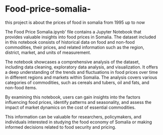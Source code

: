 # Food-price-somalia-
this project is about the prices of food in somalia from 1995 up to now

The Food Price Somalia.ipynb' file contains a Jupyter Notebook that provides valuable insights into food prices in Somalia. 
The dataset included in this notebook consists of historical data on food and non-food commodities, their prices, and related information such as the region, district, market, and units of measurement.

The notebook showcases a comprehensive analysis of the dataset, including data cleaning, exploratory data analysis, and visualization. 
It offers a deep understanding of the trends and fluctuations in food prices over time in different regions and markets within Somalia. 
The analysis covers various categories of commodities, such as cereals and tubers, oil and fats, and non-food items.

By examining this notebook, users can gain insights into the factors influencing food prices, identify patterns and seasonality, and assess the impact of market dynamics on the cost of essential commodities. 

This information can be valuable for researchers, policymakers, and individuals interested in studying the food economy of Somalia or making informed decisions related to food security and pricing.

